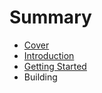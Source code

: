 # Summary

* [Cover](README.md)
* [Introduction](documentation/Introduction.md)
* [Getting Started](documentation/GettingStarted.md)
* Building

